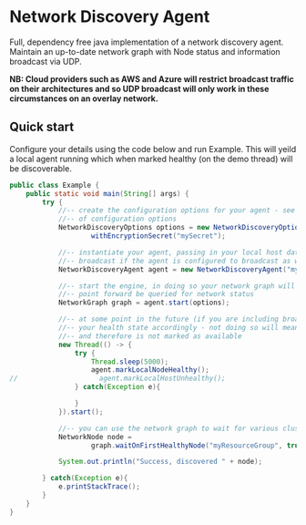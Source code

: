 # Network Discovery Agent
Full, dependency free java implementation of a network discovery agent. Maintain an up-to-date network graph with Node status and information broadcast via UDP.

**NB: Cloud providers such as AWS and Azure will restrict broadcast traffic on their architectures and so UDP broadcast will only work in these circumstances on an overlay network.**

## Quick start
Configure your details using the code below and run Example. This will yeild a local agent running which when 
marked healthy (on the demo thread) will be discoverable.

```java
public class Example {
    public static void main(String[] args) {
        try {
            //-- create the configuration options for your agent - see documentation for a full list
            //-- of configuration options
            NetworkDiscoveryOptions options = new NetworkDiscoveryOptions().
                    withEncryptionSecret("mySecret");

            //-- instantiate your agent, passing in your local host data that will be optionally
            //-- broadcast if the agent is configured to broadcast as well as receive
            NetworkDiscoveryAgent agent = new NetworkDiscoveryAgent("myTrafficGroup", "myResourceGroup", "myMachine1");

            //-- start the engine, in doing so your network graph will be created. The network graph can from this
            //-- point forward be queried for network status
            NetworkGraph graph = agent.start(options);

            //-- at some point in the future (if you are including broadcasting from this host) ensure you update
            //-- your health state accordingly - not doing so will mean your host remains in the SCALING_IN state
            //-- and therefore is not marked as available
            new Thread(() -> {
                try {
                    Thread.sleep(5000);
                    agent.markLocalNodeHealthy();
//                    agent.markLocalHostUnhealthy();
                } catch(Exception e){

                }
            }).start();

            //-- you can use the network graph to wait for various clusters to become active
            NetworkNode node =
                    graph.waitOnFirstHealthyNode("myResourceGroup", true, 10000);

            System.out.println("Success, discovered " + node);

        } catch(Exception e){
            e.printStackTrace();
        }
    }
}
```
